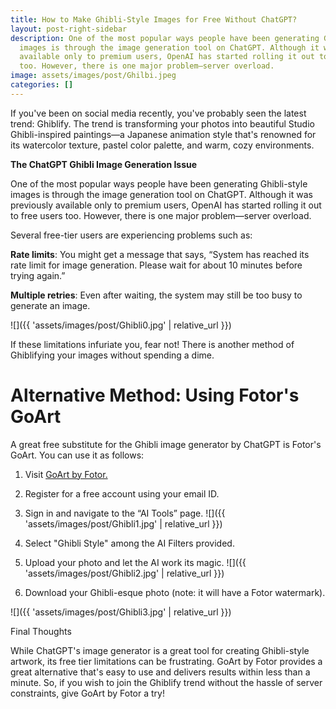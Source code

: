 ```yaml
---
title: How to Make Ghibli-Style Images for Free Without ChatGPT?
layout: post-right-sidebar
description: One of the most popular ways people have been generating Ghibli-style
  images is through the image generation tool on ChatGPT. Although it was previously
  available only to premium users, OpenAI has started rolling it out to free users
  too. However, there is one major problem—server overload.
image: assets/images/post/Ghilbi.jpeg
categories: []
---
```


If you've been on social media recently, you've probably seen the latest trend: Ghiblify. The trend is transforming your photos into beautiful Studio Ghibli-inspired paintings—a Japanese animation style that's renowned for its watercolor texture, pastel color palette, and warm, cozy environments.

**The ChatGPT Ghibli Image Generation Issue**

One of the most popular ways people have been generating Ghibli-style images is through the image generation tool on ChatGPT. Although it was previously available only to premium users, OpenAI has started rolling it out to free users too. However, there is one major problem—server overload.

Several free-tier users are experiencing problems such as:

**Rate limits**: You might get a message that says, “System has reached its rate limit for image generation. Please wait for about 10 minutes before trying again.”

**Multiple retries**: Even after waiting, the system may still be too busy to generate an image.

![]({{ 'assets/images/post/Ghibli0.jpg' | relative_url }})

If these limitations infuriate you, fear not! There is another method of Ghiblifying your images without spending a dime.

# Alternative Method: Using Fotor's GoArt

A great free substitute for the Ghibli image generator by ChatGPT is Fotor's GoArt. You can use it as follows:

1. Visit [GoArt by Fotor.](https://goart.fotor.com/)

2. Register for a free account using your email ID.

3. Sign in and navigate to the “AI Tools” page.
![]({{ 'assets/images/post/Ghibli1.jpg' | relative_url }})

4. Select "Ghibli Style" among the AI Filters provided.

5. Upload your photo and let the AI work its magic.
![]({{ 'assets/images/post/Ghibli2.jpg' | relative_url }})

6. Download your Ghibli-esque photo (note: it will have a Fotor watermark).

![]({{ 'assets/images/post/Ghibli3.jpg' | relative_url }})

Final Thoughts

While ChatGPT's image generator is a great tool for creating Ghibli-style artwork, its free tier limitations can be frustrating. GoArt by Fotor provides a great alternative that's easy to use and delivers results within less than a minute. So, if you wish to join the Ghiblify trend without the hassle of server constraints, give GoArt by Fotor a try!

